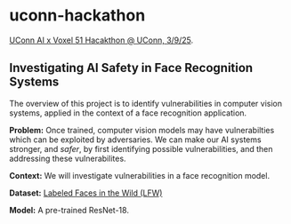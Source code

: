 # uconn-hackathon
[UConn AI x Voxel 51 Hacakthon @ UConn, 3/9/25](https://voxel51.com/computer-vision-events/visual-ai-hackathon-march-9-2025/).

## Investigating AI Safety in Face Recognition Systems 

The overview of this project is to identify vulnerabilities in computer vision systems, applied in the context of a face recognition application.

**Problem:** Once trained, computer vision models may have vulnerabilties which can be exploited by adversaries. We can make our AI systems stronger, and *safer*, by first identifying possible vulnerabilities, and then addressing these vulnerabilites. 

**Context:** We will investigate vulnerabilities in a face recognition model.

**Dataset:** [Labeled Faces in the Wild (LFW)](https://www.kaggle.com/datasets/jessicali9530/lfw-dataset)

**Model:** A pre-trained ResNet-18.